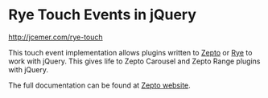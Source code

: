 Rye Touch Events in jQuery
==========================

http://jcemer.com/rye-touch

This touch event implementation allows plugins written to [Zepto](http://zeptojs.com/) or [Rye](http://ryejs.com/) to work with jQuery. This gives life to Zepto Carousel and Zepto Range plugins with jQuery.

The full documentation can be found at [Zepto website](http://zeptojs.com/#touch).